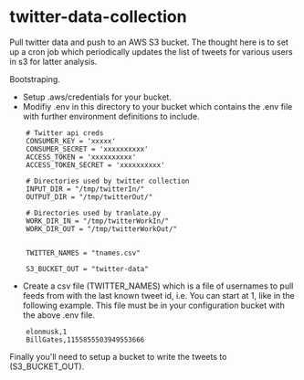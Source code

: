 # twitter-data-collection
Pull twitter data and push to an AWS S3 bucket.  The thought here is to set up a cron job which periodically updates the list of tweets for various users in s3 for latter analysis.

Bootstraping.
- Setup .aws/credentials for your bucket.
- Modifiy .env in this directory to your bucket which contains the .env file with further environment definitions to include.
```
    # Twitter api creds
    CONSUMER_KEY = 'xxxxx'
    CONSUMER_SECRET = 'xxxxxxxxxx'
    ACCESS_TOKEN = 'xxxxxxxxxx'
    ACCESS_TOKEN_SECRET = 'xxxxxxxxxx'

    # Directories used by twitter collection
    INPUT_DIR = "/tmp/twitterIn/"
    OUTPUT_DIR = "/tmp/twitterOut/"
    
    # Directories used by tranlate.py
    WORK_DIR_IN = "/tmp/twitterWorkIn/"
    WORK_DIR_OUT = "/tmp/twitterWorkOut/"

    
    TWITTER_NAMES = "tnames.csv"

    S3_BUCKET_OUT = "twitter-data"
```
- Create a csv file (TWITTER_NAMES) which is a file of usernames to pull feeds from with the last known tweet id, i.e.  You can start at 1, like in the following example.  This file must be in your configuration bucket with the above .env file.

```
    elonmusk,1
    BillGates,1155855503949553666
```
Finally you'll need to setup a bucket to write the tweets to (S3_BUCKET_OUT).
